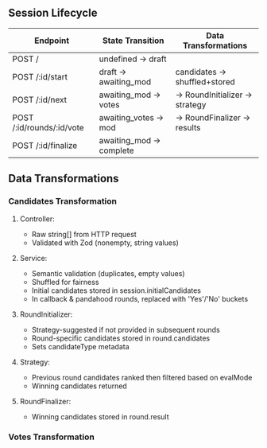 ## Session Lifecycle

| Endpoint                  | State Transition        | Data Transformations          |
|---------------------------|-------------------------|-------------------------------|
| POST /                    | undefined → draft       |                               |
| POST /:id/start           | draft → awaiting_mod    | candidates → shuffled+stored  |
| POST /:id/next            | awaiting_mod → votes    | → RoundInitializer → strategy |
| POST /:id/rounds/:id/vote | awaiting_votes → mod    | → RoundFinalizer → results    |
| POST /:id/finalize        | awaiting_mod → complete |                               |

## Data Transformations

### Candidates Transformation

1. Controller:
    - Raw string[] from HTTP request
    - Validated with Zod (nonempty, string values)

2. Service:
    - Semantic validation (duplicates, empty values)
    - Shuffled for fairness
    - Initial candidates stored in session.initialCandidates
    - In callback & pandahood rounds, replaced with 'Yes'/'No' buckets

3. RoundInitializer:
    - Strategy-suggested if not provided in subsequent rounds
    - Round-specific candidates stored in round.candidates
    - Sets candidateType metadata

4. Strategy:
    - Previous round candidates ranked then filtered based on evalMode
    - Winning candidates returned

5. RoundFinalizer:
    - Winning candidates stored in round.result

### Votes Transformation

